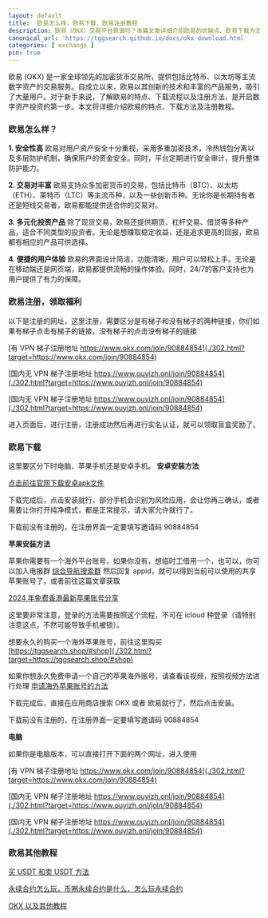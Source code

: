 ```yaml
---
layout: default
title: 	欧易怎么样，欧易下载，欧易注册教程
description: 欧易（OKX）交易平台靠谱吗？本篇文章详细介绍欧易的优缺点、欧易下载方法、以及欧易注册教程，帮助你轻松开始加密货币交易，享受安全便捷的投资体验。
canonical_url: 'https://tggsearch.github.io/docs/okx-download.html'
categories: [ exchange ]
pin: true
---
```

欧易 (OKX) 是一家全球领先的加密货币交易所，提供包括比特币、以太坊等主流数字资产的交易服务。自成立以来，欧易以其创新的技术和丰富的产品服务，吸引了大量用户。对于新手来说，了解欧易的特点、下载流程以及注册方法，是开启数字资产投资的第一步。本文将详细介绍欧易的特点、下载方法及注册教程。

### 欧易怎么样？

**1. 安全性高**
欧易对用户资产安全十分重视，采用多重加密技术，冷热钱包分离以及多层防护机制，确保用户的资金安全。同时，平台定期进行安全审计，提升整体防护能力。

**2. 交易对丰富**
欧易支持众多加密货币的交易，包括比特币（BTC）、以太坊（ETH）、莱特币（LTC）等主流币种，以及一些创新币种。无论你是长期持有者还是短线交易者，欧易都能提供适合你的交易对。

**3. 多元化投资产品**
除了现货交易，欧易还提供期货、杠杆交易、借贷等多种产品，适合不同类型的投资者。无论是想赚取稳定收益，还是追求更高的回报，欧易都有相应的产品可供选择。

**4. 便捷的用户体验**
欧易的界面设计简洁，功能清晰，用户可以轻松上手。无论是在移动端还是网页端，欧易都提供流畅的操作体验。同时，24/7的客户支持也为用户提供了有力的保障。

### 欧易注册，领取福利
以下是注册的网址，这里注册，需要区分是有梯子和没有梯子的两种链接，你们如果有梯子点击有梯子的链接，没有梯子的点击没有梯子的链接

[有 VPN 梯子注册地址 https://www.okx.com/join/90884854](./302.html?target=https://www.okx.com/join/90884854)


[国内无 VPN 梯子注册地址 https://www.ouyizh.onl/join/90884854](./302.html?target=https://www.ouyizh.onl/join/90884854)

[国内无 VPN 梯子注册地址 https://www.ouyizh.onl/join/90884854](./302.html?target=https://www.ouyizh.onl/join/90884854)


进入页面后，进行注册，注册成功然后再进行实名认证，就可以领取盲盒奖励了。

### 欧易下载
这里要区分下时电脑、苹果手机还是安卓手机。
**安卓安装方法**

<a href='#' class='download-button' target='_blank'>点击前往官网下载安卓apk文件</a>

下载完成后，点击安装就行，部分手机会识别为风险应用，会让你再三确认，或者需要让你打开纯净模式，都是正常提示，请大家允许就行了。

<p class="red-text-word">下载前没有注册的，在注册界面一定要填写邀请码 90884854 </p>

**苹果安装方法**

苹果你需要有一个海外平台账号，如果你没有，想临时工借用一个，也可以，你可以加入电报群 [综合导航搜索群](./302.html?target=https://t.me/chineseSearchService) 然后回复 appid，就可以得到当前可以使用的共享苹果账号了，或者前往这篇文章获取

[2024 年免费香港最新苹果账号分享](./apple-id.html)

这里要非常注意，登录的方法需要按照这个流程，不可在 icloud 种登录（请特别注意这点，不然可能导致手机被锁）。

想要永久的购买一个海外苹果账号，前往这里购买
 [https://tggsearch.shop/#shop](./302.html?target=https://tggsearch.shop/#shop)

如果你想永久免费申请一个自己的苹果海外账号，请查看该视频，按照视频方法进行处理 [申请海外苹果账号的方法](./302.html?target=https://www.youtube.com/watch?v=Y51VMx4NOfk)

下载完成后，直接在应用商店搜索 OKX 或者 欧易就行了，然后点击安装。

<p class="red-text-word">下载前没有注册的，在注册界面一定要填写邀请码 90884854 </p>

**电脑**

如果你是电脑版本，可以直接打开下面的两个网址，进入使用

[有 VPN 梯子注册地址 https://www.okx.com/join/90884854](./302.html?target=https://www.okx.com/join/90884854)


[国内无 VPN 梯子注册地址 https://www.ouyizh.onl/join/90884854](./302.html?target=https://www.ouyizh.onl/join/90884854)

[国内无 VPN 梯子注册地址 https://www.ouyizh.onl/join/90884854](./302.html?target=https://www.ouyizh.onl/join/90884854)


### 欧易其他教程
[买 USDT 和卖 USDT 方法](./buyu-selleru.html)

[永续合约怎么玩，币圈永续合约是什么，怎么玩永续合约](./coins-yx-play.html)

[OKX 以及其他教程](/okx.html)
